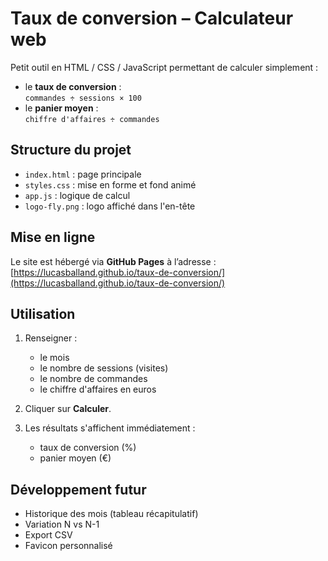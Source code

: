 # Taux de conversion – Calculateur web

Petit outil en HTML / CSS / JavaScript permettant de calculer simplement :

- le **taux de conversion** :  
  `commandes ÷ sessions × 100`
- le **panier moyen** :  
  `chiffre d'affaires ÷ commandes`

## Structure du projet

- `index.html` : page principale
- `styles.css` : mise en forme et fond animé
- `app.js` : logique de calcul
- `logo-fly.png` : logo affiché dans l'en-tête

## Mise en ligne

Le site est hébergé via **GitHub Pages** à l’adresse :  
[https://lucasballand.github.io/taux-de-conversion/](https://lucasballand.github.io/taux-de-conversion/)

## Utilisation

1. Renseigner :
   - le mois
   - le nombre de sessions (visites)
   - le nombre de commandes
   - le chiffre d'affaires en euros

2. Cliquer sur **Calculer**.

3. Les résultats s'affichent immédiatement :
   - taux de conversion (%)  
   - panier moyen (€)

## Développement futur

- Historique des mois (tableau récapitulatif)
- Variation N vs N-1
- Export CSV
- Favicon personnalisé
